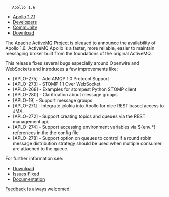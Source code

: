        Apollo 1.6

*   [Apollo 1.7.1](../../index.html)
*   [Developers](../../communitydevelopers.md)
*   [Community](../../community/index.html)
*   [Download](../..OverviewOverview/Overview/download.md)

The [Apache ActiveMQ Project](http://activemq.apache.org) is pleased to announce the availability of Apollo 1.6. ActiveMQ Apollo is a faster, more reliable, easier to maintain messaging broker built from the foundations of the original ActiveMQ.

This release fixes several bugs especially around Openwire and WebSockets and introduces a few improvements like:

*   \[APLO-275\] - Add AMQP 1.0 Protocol Support
*   \[APLO-273\] - STOMP 1.1 Over WebSocket
*   \[APLO-268\] - Examples for stompest Python STOMP client
*   \[APLO-280\] - Clarification about message groups
*   \[APLO-19\] - Support message groups
*   \[APLO-271\] - Integrate jolokia into Apollo for nice REST based access to JMX.
*   \[APLO-272\] - Support creating topics and queues via the REST management api.
*   \[APLO-274\] - Support accessing environment variables via ${env.*} references in the the config file.
*   \[APLO-278\] - Support option on queues to control if a round robin message distribution strategy should be used when multiple consumer are attached to the queue.

For further information see:

*   [Download](http://activemq.apache.org/apolloOverviewOverview/Overview/download.md)
*   [Issues Fixed](https://issues.apache.org/jira/secure/ReleaseNote.jspa?projectId=12311310&version=12322470)
*   [Documentation](http://activemq.apache.org/apollo/versions/1.6/website/documentation)

[Feedback](http://activemq.apache.org/community/index.html) is always welcomed!